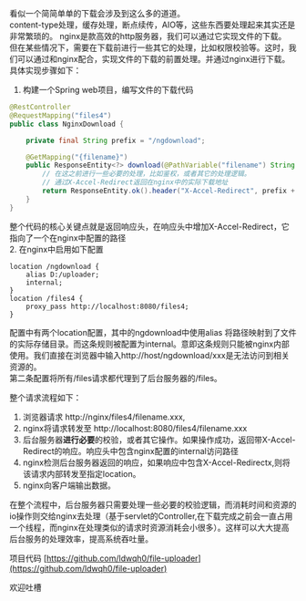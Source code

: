 看似一个简简单单的下载会涉及到这么多的道道。  
content-type处理，缓存处理，断点续传，AIO等，这些东西要处理起来其实还是非常繁琐的。
nginx是款高效的http服务器，我们可以通过它实现文件的下载。    
但在某些情况下，需要在下载前进行一些其它的处理，比如权限校验等。这时，我们可以通过和nginx配合，实现文件的下载的前置处理。并通过nginx进行下载。
具体实现步骤如下：
1. 构建一个Spring web项目，编写文件的下载代码
```java
@RestController
@RequestMapping("files4")
public class NginxDownload {

    private final String prefix = "/ngdownload";

    @GetMapping("{filename}")
    public ResponseEntity<?> download(@PathVariable("filename") String filename) {
        // 在这之前进行一些必要的处理，比如鉴权，或者其它的处理逻辑。
        // 通过X-Accel-Redirect返回在nginx中的实际下载地址
        return ResponseEntity.ok().header("X-Accel-Redirect", prefix + "/" + filename).build();
    }
}
```
整个代码的核心关键点就是返回响应头，在响应头中增加X-Accel-Redirect，它指向了一个在nginx中配置的路径  
2. 在nginx中启用如下配置
```
location /ngdownload {
    alias D:/uploader;
    internal;
}
location /files4 {
    proxy_pass http://localhost:8080/files4;
}
```
配置中有两个location配置，其中的ngdownload中使用alias 将路径映射到了文件的实际存储目录。而这条规则被配置为internal。意即这条规则只能被nginx内部使用。我们直接在浏览器中输入http://host/ngdownload/xxx是无法访问到相关资源的。  
第二条配置将所有/files请求都代理到了后台服务器的/files。  

整个请求流程如下：  
1. 浏览器请求 http://nginx/files4/filename.xxx,
2. nginx将请求转发至 http://localhost:8080/files4/filename.xxx
3. 后台服务器**进行必要**的校验，或者其它操作。如果操作成功，返回带X-Accel-Redirect的响应。响应头中包含nginx配置的internal访问路径
4. nginx检测后台服务器返回的响应，如果响应中包含X-Accel-Redirectx,则将该请求内部转发至指定location。
5. nginx向客户端输出数据。

在整个流程中，后台服务器只需要处理一些必要的校验逻辑，而消耗时间和资源的io操作则交给nginx去处理（基于servlet的Controller,在下载完成之前会一直占用一个线程，而nginx在处理类似的请求时资源消耗会小很多）。这样可以大大提高后台服务的处理效率，提高系统吞吐量。

项目代码 
[https://github.com/ldwqh0/file-uploader](https://github.com/ldwqh0/file-uploader)

欢迎吐槽